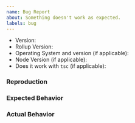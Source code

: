 ```yaml
---
name: Bug Report
about: Something doesn't work as expected.
labels: bug
---
```


- Version:
- Rollup Version:
- Operating System and version (if applicable):
- Node Version (if applicable):
- Does it work with `tsc` (if applicable):

<!--
  Do you depend on this plugin? Please consider supporting its development by becoming a sponsor: https://github.com/wessberg/rollup-plugin-ts?sponsor=1
  Thanks ❤️
-->

### Reproduction

<!--
  Please provide a link to a reproduction. For simple bugs, it may be sufficient to just
  provide some inline example code here.

  A minimal reproduction is often necessary in order to fix bugs. If you do not provide
  a link to a reproduction or otherwise reproduction instructions, you may be asked to provide
  it. Please use one of the following:

  1. For simple bugs, it is fine to provide code examples directly in the issue.
     - If it depends on specific `tsconfig.json` settings and/or specific Rollup configuration, please use (2) or (3).
  2. Provide a minimal repository link (For example on Github).
  3. Provide a REPL link, for example on [repl.it/](https://repl.it/)

  With a reproduction, it is much more likely that the bug will be located and fixed quickly.
-->

### Expected Behavior

### Actual Behavior
